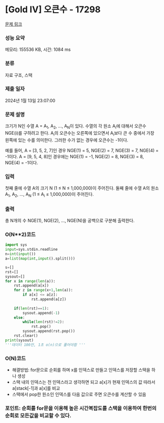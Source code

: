 # [Gold IV] 오큰수 - 17298 

[문제 링크](https://www.acmicpc.net/problem/17298) 

### 성능 요약

메모리: 155536 KB, 시간: 1084 ms

### 분류

자료 구조, 스택

### 제출 일자

2024년 1월 13일 23:07:00

### 문제 설명

<p>크기가 N인 수열 A = A<sub>1</sub>, A<sub>2</sub>, ..., A<sub>N</sub>이 있다. 수열의 각 원소 A<sub>i</sub>에 대해서 오큰수 NGE(i)를 구하려고 한다. A<sub>i</sub>의 오큰수는 오른쪽에 있으면서 A<sub>i</sub>보다 큰 수 중에서 가장 왼쪽에 있는 수를 의미한다. 그러한 수가 없는 경우에 오큰수는 -1이다.</p>

<p>예를 들어, A = [3, 5, 2, 7]인 경우 NGE(1) = 5, NGE(2) = 7, NGE(3) = 7, NGE(4) = -1이다. A = [9, 5, 4, 8]인 경우에는 NGE(1) = -1, NGE(2) = 8, NGE(3) = 8, NGE(4) = -1이다.</p>

### 입력 

 <p>첫째 줄에 수열 A의 크기 N (1 ≤ N ≤ 1,000,000)이 주어진다. 둘째 줄에 수열 A의 원소 A<sub>1</sub>, A<sub>2</sub>, ..., A<sub>N</sub> (1 ≤ A<sub>i</sub> ≤ 1,000,000)이 주어진다.</p>

### 출력 

 <p>총 N개의 수 NGE(1), NGE(2), ..., NGE(N)을 공백으로 구분해 출력한다.</p>

### O(N**2)코드
```python
import sys
input=sys.stdin.readline
n=int(input())
a=list(map(int,input().split()))

s=[]
rst=[]
sysout=[]
for x in range(len(a)):
    rst.append(a[x])
    for z in range(x+1,len(a)):
        if a[x] <= a[z]:
            rst.append(a[z])
    
    if(len(rst)==1):
        sysout.append(-1)
    else:
        while(len(rst)!=2):
            rst.pop()
        sysout.append(rst.pop())
    rst.clear()
print(sysout)
'''데이터 100만, 1초 o(n)으로 풀어야함 '''

```


### O(N)코드
- 해결방법: for문으로 순회를 하며 x를 인덱스로 만들고 인덱스를 저장할 스택을 하나 생성
- 스택 내의 인덱스는 전 인덱스라고 생각하면 되고 a[x]가 현재 인덱스의 값 따라서 a[stack[-1]과 a[x]를 비교
- 스택에서 pop한 원소인 인덱스를 다음 값으로 주면 오큰수를 계산할 수 있음
### 포인트: 순회를 for문을 이용해 높은 시간복잡도를 스택을 이용하여 한번의 순회로 모든값을 비교할 수 있다.
